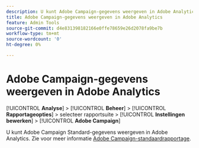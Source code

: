 ```yaml
---
description: U kunt Adobe Campaign-gegevens weergeven in Adobe Analytics
title: Adobe Campaign-gegevens weergeven in Adobe Analytics
feature: Admin Tools
source-git-commit: d4e831398182166e0ffe78659e26d2078fa9be7b
workflow-type: tm+mt
source-wordcount: '0'
ht-degree: 0%

---
```



# Adobe Campaign-gegevens weergeven in Adobe Analytics

[!UICONTROL **Analyse**] > [!UICONTROL **Beheer**] > [!UICONTROL **Rapportageopties**] > selecteer rapportsuite > [!UICONTROL **Instellingen bewerken**] > [!UICONTROL **Adobe Campaign**]

U kunt Adobe Campaign Standard-gegevens weergeven in Adobe Analytics. Zie voor meer informatie [Adobe Campaign-standaardrapportage](/help/integrate/adobe-campaign.md).